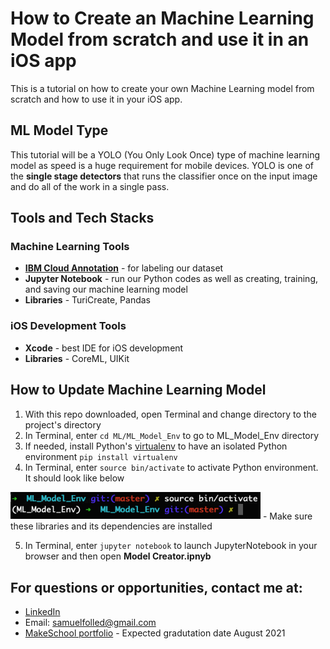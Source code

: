 # How to Create an Machine Learning Model from scratch and use it in an iOS app

This is a tutorial on how to create your own Machine Learning model from scratch and how to use it in your iOS app. 

## ML Model Type
This tutorial will be a YOLO (You Only Look Once) type of machine learning model as speed is a huge requirement for mobile devices. YOLO is one of the **single stage detectors** that runs the classifier once on the input image and do all of the work in a single pass.

## Tools and Tech Stacks
### Machine Learning Tools
- **[IBM Cloud Annotation](https://cloud.annotations.ai/)** - for labeling our dataset
- **Jupyter Notebook** - run our Python codes as well as creating, training, and saving our machine learning model
- **Libraries** - TuriCreate, Pandas

### iOS Development Tools
- **Xcode** - best IDE for iOS development
- **Libraries** - CoreML, UIKit

## How to Update Machine Learning Model
1. With this repo downloaded, open Terminal and change directory to the project's directory
2. In Terminal, enter `cd ML/ML_Model_Env` to go to ML_Model_Env directory
3. If needed, install Python's [virtualenv](https://docs.python.org/3/tutorial/venv.html) to have an isolated Python environment
    `pip install virtualenv`
4. In Terminal, enter `source bin/activate` to activate Python environment. It should look like below
<img src="https://github.com/SamuelFolledo/Custom_AI_in_iOS/blob/master/static/images/python-env-activated.png?raw=true" width="400">
    - Make sure these libraries and its dependencies are installed
    

5. In Terminal, enter `jupyter notebook` to launch JupyterNotebook in your browser and then open **Model Creator.ipnyb**


## For questions or opportunities, contact me at:
- [LinkedIn](https://linkedin.com/in/samuelfolledo)
- Email: samuelfolled@gmail.com
- [MakeSchool portfolio](https://www.makeschool.com/portfolio/samuelfolledo) - Expected gradutation date August 2021
